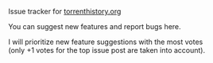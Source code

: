 Issue tracker for [torrenthistory.org](https://torrenthistory.org/)

You can suggest new features and report bugs here.

I will prioritize new feature suggestions with the most votes  
(only +1 votes for the top issue post are taken into account).
